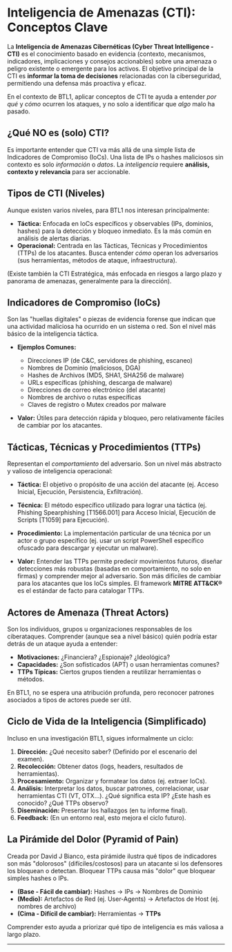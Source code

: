 # Inteligencia de Amenazas (CTI): Conceptos Clave

La **Inteligencia de Amenazas Cibernéticas (Cyber Threat Intelligence - CTI)** es el conocimiento basado en evidencia (contexto, mecanismos, indicadores, implicaciones y consejos accionables) sobre una amenaza o peligro existente o emergente para los activos. El objetivo principal de la CTI es **informar la toma de decisiones** relacionadas con la ciberseguridad, permitiendo una defensa más proactiva y eficaz.

En el contexto de BTL1, aplicar conceptos de CTI te ayuda a entender *por qué* y *cómo* ocurren los ataques, y no solo a identificar que *algo* malo ha pasado.

## ¿Qué NO es (solo) CTI?

Es importante entender que CTI va más allá de una simple lista de Indicadores de Compromiso (IoCs). Una lista de IPs o hashes maliciosos sin contexto es solo *información* o *datos*. La *inteligencia* requiere **análisis, contexto y relevancia** para ser accionable.

## Tipos de CTI (Niveles)

Aunque existen varios niveles, para BTL1 nos interesan principalmente:

* **Táctica:** Enfocada en IoCs específicos y observables (IPs, dominios, hashes) para la detección y bloqueo inmediato. Es la más común en análisis de alertas diarias.
* **Operacional:** Centrada en las Tácticas, Técnicas y Procedimientos (TTPs) de los atacantes. Busca entender *cómo* operan los adversarios (sus herramientas, métodos de ataque, infraestructura).

(Existe también la CTI Estratégica, más enfocada en riesgos a largo plazo y panorama de amenazas, generalmente para la dirección).

## Indicadores de Compromiso (IoCs)

Son las "huellas digitales" o piezas de evidencia forense que indican que una actividad maliciosa ha ocurrido en un sistema o red. Son el nivel más básico de la inteligencia táctica.

* **Ejemplos Comunes:**
    * Direcciones IP (de C&C, servidores de phishing, escaneo)
    * Nombres de Dominio (maliciosos, DGA)
    * Hashes de Archivos (MD5, SHA1, SHA256 de malware)
    * URLs específicas (phishing, descarga de malware)
    * Direcciones de correo electrónico (del atacante)
    * Nombres de archivo o rutas específicas
    * Claves de registro o Mutex creados por malware

* **Valor:** Útiles para detección rápida y bloqueo, pero relativamente fáciles de cambiar por los atacantes.

## Tácticas, Técnicas y Procedimientos (TTPs)

Representan el *comportamiento* del adversario. Son un nivel más abstracto y valioso de inteligencia operacional:

* **Táctica:** El objetivo o propósito de una acción del atacante (ej. Acceso Inicial, Ejecución, Persistencia, Exfiltración).
* **Técnica:** El método específico utilizado para lograr una táctica (ej. Phishing Spearphishing [T1566.001] para Acceso Inicial, Ejecución de Scripts [T1059] para Ejecución).
* **Procedimiento:** La implementación particular de una técnica por un actor o grupo específico (ej. usar un script PowerShell específico ofuscado para descargar y ejecutar un malware).

* **Valor:** Entender las TTPs permite predecir movimientos futuros, diseñar detecciones más robustas (basadas en comportamiento, no solo en firmas) y comprender mejor al adversario. Son más difíciles de cambiar para los atacantes que los IoCs simples. El framework **MITRE ATT&CK®** es el estándar de facto para catalogar TTPs.

## Actores de Amenaza (Threat Actors)

Son los individuos, grupos u organizaciones responsables de los ciberataques. Comprender (aunque sea a nivel básico) quién podría estar detrás de un ataque ayuda a entender:

* **Motivaciones:** ¿Financiera? ¿Espionaje? ¿Ideológica?
* **Capacidades:** ¿Son sofisticados (APT) o usan herramientas comunes?
* **TTPs Típicas:** Ciertos grupos tienden a reutilizar herramientas o métodos.

En BTL1, no se espera una atribución profunda, pero reconocer patrones asociados a tipos de actores puede ser útil.

## Ciclo de Vida de la Inteligencia (Simplificado)

Incluso en una investigación BTL1, sigues informalmente un ciclo:

1.  **Dirección:** ¿Qué necesito saber? (Definido por el escenario del examen).
2.  **Recolección:** Obtener datos (logs, headers, resultados de herramientas).
3.  **Procesamiento:** Organizar y formatear los datos (ej. extraer IoCs).
4.  **Análisis:** Interpretar los datos, buscar patrones, correlacionar, usar herramientas CTI (VT, OTX...). ¿Qué significa esta IP? ¿Este hash es conocido? ¿Qué TTPs observo?
5.  **Diseminación:** Presentar los hallazgos (en tu informe final).
6.  **Feedback:** (En un entorno real, esto mejora el ciclo futuro).

## La Pirámide del Dolor (Pyramid of Pain)

Creada por David J Bianco, esta pirámide ilustra qué tipos de indicadores son más "dolorosos" (difíciles/costosos) para un atacante si los defensores los bloquean o detectan. Bloquear TTPs causa más "dolor" que bloquear simples hashes o IPs.

* **(Base - Fácil de cambiar):** Hashes -> IPs -> Nombres de Dominio
* **(Medio):** Artefactos de Red (ej. User-Agents) -> Artefactos de Host (ej. nombres de archivo)
* **(Cima - Difícil de cambiar):** Herramientas -> **TTPs**

Comprender esto ayuda a priorizar qué tipo de inteligencia es más valiosa a largo plazo.

---
